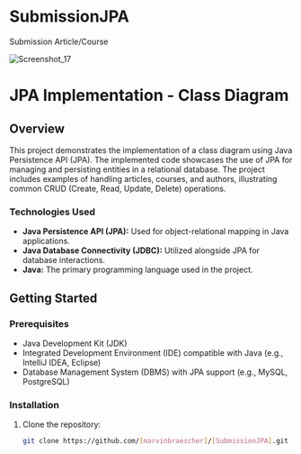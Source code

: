# SubmissionJPA
Submission Article/Course 

![Screenshot_17](https://github.com/marvinbraescher/SubmissionJPA/assets/48102290/53b617d4-238b-48bf-8868-dd2d349477d4)
# JPA Implementation - Class Diagram

## Overview

This project demonstrates the implementation of a class diagram using Java Persistence API (JPA). The implemented code showcases the use of JPA for managing and persisting entities in a relational database. The project includes examples of handling articles, courses, and authors, illustrating common CRUD (Create, Read, Update, Delete) operations.

### Technologies Used

- **Java Persistence API (JPA):** Used for object-relational mapping in Java applications.
- **Java Database Connectivity (JDBC):** Utilized alongside JPA for database interactions.
- **Java:** The primary programming language used in the project.

## Getting Started

### Prerequisites

- Java Development Kit (JDK)
- Integrated Development Environment (IDE) compatible with Java (e.g., IntelliJ IDEA, Eclipse)
- Database Management System (DBMS) with JPA support (e.g., MySQL, PostgreSQL)

### Installation

1. Clone the repository:

   ```bash
   git clone https://github.com/[marvinbraescher]/[SubmissionJPA].git
